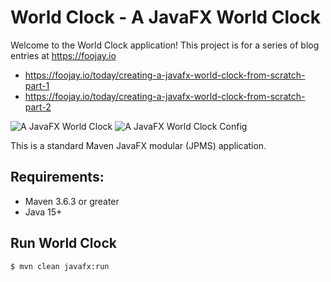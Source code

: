 # World Clock - A JavaFX World Clock
Welcome to the World Clock application! This project is for a series of blog entries at https://foojay.io  

- https://foojay.io/today/creating-a-javafx-world-clock-from-scratch-part-1
- https://foojay.io/today/creating-a-javafx-world-clock-from-scratch-part-2

![A JavaFX World Clock](https://github.com/carldea/worldclock/blob/main/world-clock-part1_1.png.jpg?raw=true)
![A JavaFX World Clock Config](https://github.com/carldea/worldclock/blob/main/world-clock-part3_1.png.jpg?raw=true)

This is a standard Maven JavaFX modular (JPMS) application.

## Requirements:
- Maven 3.6.3 or greater
- Java 15+

## Run World Clock

`$ mvn clean javafx:run`


